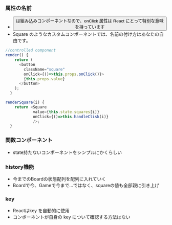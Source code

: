 ### 属性の名前
- <button> は組み込みコンポーネントなので、onClick 属性は React にとって特別な意味を持っています
- Square のようなカスタムコンポーネントでは、名前の付け方はあなたの自由です。

```javascript
//controlled component
render() {
    return (
      <button 
        className="square" 
        onClick={()=>this.props.onClick()}>
        {this.props.value}
      </button>
    );
  }
```

```javascript
renderSquare(i) {
    return <Square 
            value={this.state.squares[i]} 
            onClick={()=>this.handleClisk(i)}
            />;
  }
```

### 関数コンポーネント
- state持たないコンポーネントをシンプルにかくらしい

### history機能
- 今までのBoardの状態配列を配列に入れていく
- Boardで今、Gameで今まで…ではなく、squareの値も全部親に引き上げ

### key
- Reactはkey を自動的に使用
- コンポーネントが自身の key について確認する方法はない
